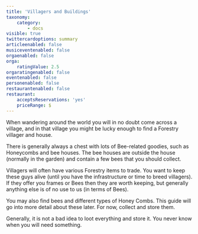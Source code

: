 ```yaml
---
title: 'Villagers and Buildings'
taxonomy:
    category:
        - docs
visible: true
twittercardoptions: summary
articleenabled: false
musiceventenabled: false
orgaenabled: false
orga:
    ratingValue: 2.5
orgaratingenabled: false
eventenabled: false
personenabled: false
restaurantenabled: false
restaurant:
    acceptsReservations: 'yes'
    priceRange: $
---
```


When wandering around the world you will in no doubt come across a village, and in that village you might be lucky enough to find a Forestry villager and house. 

There is generally always a chest with lots of Bee-related goodies, such as Honeycombs and bee houses. The bee houses are outside the house (normally in the garden) and contain a few bees that you should collect. 

Villagers will often have various Forestry items to trade. You want to keep these guys alive (until you have the infrastructure or time to breed villagers). If they offer you frames or Bees then they are worth keeping, but generally anything else is of no use to us (in terms of Bees).

You may also find bees and different types of Honey Combs. This guide will go into more detail about these later. For now, collect and store them.

Generally, it is not a bad idea to loot everything and store it. You never know when you will need something.
